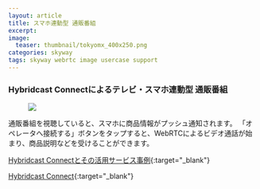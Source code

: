 ```yaml
---
layout: article
title: スマホ連動型 通販番組
excerpt: 
image:
  teaser: thumbnail/tokyomx_400x250.png
categories: skyway
tags: skyway webrtc image usercase support
---
```


### Hybridcast Connectによるテレビ・スマホ連動型 通販番組

<figure>
	<img src="{{ site.url }}/images/pages/tokyomx.png">
</figure>

通販番組を視聴していると、スマホに商品情報がプッシュ通知されます。
「オペレータへ接続する」ボタンをタップすると、WebRTCによるビデオ通話が始まり、商品説明などを受けることができます。

[Hybridcast Connectとその活用サービス事例](http://www.iptvforum.jp/info/files/interBEE2016_2.pdf){:target="_blank"}

[Hybridcast Connect](https://hybridcast.access-company.com){:target="_blank"}
